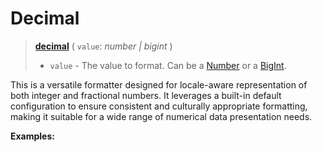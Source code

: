 <script setup>
  import DemoValueFormatter from '../../DemoValueFormatter.vue';
  import { demos } from '../preconfigured-formatters';
</script>

# Decimal <Badge type="info" text="@localizer/format" />

> **[decimal](../../../api/_localizer/format/decimal/index.md)** ( `value`: _number | bigint_ )
>
> - `value` - The value to format. Can be a [Number](https://developer.mozilla.org/en-US/docs/Web/JavaScript/Reference/Global_Objects/Number) or a [BigInt](https://developer.mozilla.org/en-US/docs/Web/JavaScript/Reference/Global_Objects/BigInt).

This is a versatile formatter designed for locale-aware representation of both integer and fractional numbers. It leverages a built-in default configuration to ensure consistent and culturally appropriate formatting, making it suitable for a wide range of numerical data presentation needs.

**Examples:**

<DemoValueFormatter :demo="demos.decimal"/>
